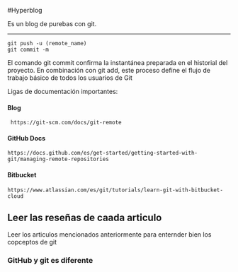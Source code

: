 #Hyperblog

Es un blog de purebas con git.

------------
```
git push -u (remote_name)
git commit -m
```

El comando git commit confirma la instantánea preparada en el historial del proyecto. En combinación con git add, este proceso define el flujo de trabajo básico de todos los usuarios de Git

Ligas de documentación importantes:
#### Blog 
`
https://git-scm.com/docs/git-remote`

#### GitHub Docs

`https://docs.github.com/es/get-started/getting-started-with-git/managing-remote-repositories`

#### Bitbucket

`https://www.atlassian.com/es/git/tutorials/learn-git-with-bitbucket-cloud`

## Leer las reseñas de caada articulo

Leer los articulos mencionados anteriormente para enternder bien los copceptos de git
 
 ### GitHub y git es diferente 